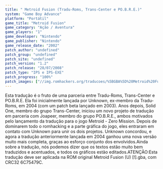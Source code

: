 ```yaml
---
title: " Metroid Fusion (Tradu-Roms, Trans-Center e PO.B.R.E.)"
system: "Game Boy Advance"
platform: "Portátil"
game_title: "Metroid Fusion"
game_category: "Ação / Aventura"
game_players: "1"
game_developer: "Nintendo"
game_publisher: "Nintendo"
game_release_date: "2002"
patch_author: "undefined"
patch_group: "undefined"
patch_site: "undefined"
patch_version: "1.2"
patch_release: "28/07/2008"
patch_type: "IPS e IPS-EXE"
patch_progress: "100%"
patch_images: ["//img.romhackers.org/traducoes/%5BGBA%5D%20Metroid%20Fusion%20-%20Tradu-Roms%20-%20Trans-Center%20-%20POBRE%20-%2001.png","//img.romhackers.org/traducoes/%5BGBA%5D%20Metroid%20Fusion%20-%20Tradu-Roms%20-%20Trans-Center%20-%20POBRE%20-%2002.png","//img.romhackers.org/traducoes/%5BGBA%5D%20Metroid%20Fusion%20-%20Tradu-Roms%20-%20Trans-Center%20-%20POBRE%20-%2003.png"]
---
```

Esta tradução é o fruto de uma parceria entre Tradu-Roms, Trans-Center e PO.B.R.E. Ela foi inicialmente lançada por Unknown, ex-membro da Tradu-Roms, em 2004 (com um patch beta lançado em 2003). Anos depois, Solid One, membro do grupo Trans-Center, iniciou um novo projeto de tradução em parceria com Joapeer, membro do grupo PO.B.R.E., ambos motivados pelo lançamento da tradução para o jogo Metroid - Zero Mission. Depois de dominarem todo o romhacking e a parte gráfica do jogo, eles entraram em contato com Unknown para unir os dois projetos. Unknown concordou, e agora a tradução anteriormente lançada em 2004 ganhou uma nova versão muito mais completa, graças ao esforço conjunto dos envolvidos.Ainda sobre a tradução, nós podemos dizer que os textos estão muito bem traduzidos e acentuados, e todos os gráficos estão editados.ATENÇÃO:Esta tradução deve ser aplicada na ROM original Metroid Fusion (U) [!].gba, com CRC32 6C75479C.